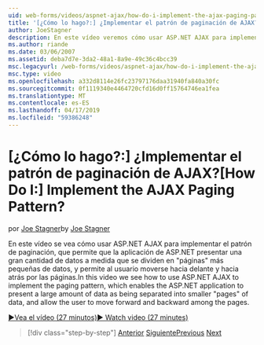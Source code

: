 ```yaml
---
uid: web-forms/videos/aspnet-ajax/how-do-i-implement-the-ajax-paging-pattern
title: '[¿Cómo lo hago?:] ¿Implementar el patrón de paginación de AJAX? | Microsoft Docs'
author: JoeStagner
description: En este vídeo veremos cómo usar ASP.NET AJAX para implementar el patrón de paginación, que permite que la aplicación de ASP.NET presentar una gran cantidad de datos bein...
ms.author: riande
ms.date: 03/06/2007
ms.assetid: deba7d7e-3da2-48a1-8a9e-49c36c4bcc39
msc.legacyurl: /web-forms/videos/aspnet-ajax/how-do-i-implement-the-ajax-paging-pattern
msc.type: video
ms.openlocfilehash: a332d8114e26fc23797176daa31940fa840a30fc
ms.sourcegitcommit: 0f1119340e4464720cfd16d0ff15764746ea1fea
ms.translationtype: MT
ms.contentlocale: es-ES
ms.lasthandoff: 04/17/2019
ms.locfileid: "59386248"
---
```

# <a name="how-do-i-implement-the-ajax-paging-pattern"></a><span data-ttu-id="b155a-104">[¿Cómo lo hago?:] ¿Implementar el patrón de paginación de AJAX?</span><span class="sxs-lookup"><span data-stu-id="b155a-104">[How Do I:] Implement the AJAX Paging Pattern?</span></span>

<span data-ttu-id="b155a-105">por [Joe Stagner](https://github.com/JoeStagner)</span><span class="sxs-lookup"><span data-stu-id="b155a-105">by [Joe Stagner](https://github.com/JoeStagner)</span></span>

<span data-ttu-id="b155a-106">En este vídeo se vea cómo usar ASP.NET AJAX para implementar el patrón de paginación, que permite que la aplicación de ASP.NET presentar una gran cantidad de datos a medida que se dividen en "páginas" más pequeñas de datos, y permite al usuario moverse hacia delante y hacia atrás por las páginas.</span><span class="sxs-lookup"><span data-stu-id="b155a-106">In this video we see how to use ASP.NET AJAX to implement the paging pattern, which enables the ASP.NET application to present a large amount of data as being separated into smaller "pages" of data, and allow the user to move forward and backward among the pages.</span></span>

[<span data-ttu-id="b155a-107">&#9654;Vea el vídeo (27 minutos)</span><span class="sxs-lookup"><span data-stu-id="b155a-107">&#9654; Watch video (27 minutes)</span></span>](https://channel9.msdn.com/Blogs/ASP-NET-Site-Videos/how-do-i-implement-the-ajax-paging-pattern)

> [!div class="step-by-step"]
> <span data-ttu-id="b155a-108">[Anterior](how-do-i-implement-the-predictive-fetch-pattern-for-ajax.md)
> [Siguiente](how-do-i-implement-the-ajax-incremental-page-display-pattern.md)</span><span class="sxs-lookup"><span data-stu-id="b155a-108">[Previous](how-do-i-implement-the-predictive-fetch-pattern-for-ajax.md)
[Next](how-do-i-implement-the-ajax-incremental-page-display-pattern.md)</span></span>
